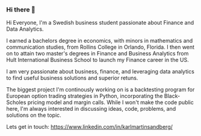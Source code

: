 ### Hi there 👋

Hi Everyone, I'm a Swedish business student passionate about Finance and Data Analytics.

I earned a bachelors degree in economics, with minors in mathematics and communication studies, from Rollins College in Orlando, Florida. I then went on to attain two master's degrees in Finance and Business Analytics from Hult International Business School to launch my Finance career in the US. 

I am very passionate about business, finance, and leveraging data analytics to find useful business solutions and superior retuns.

The biggest project I'm continously working on is a backtesting program for European option trading strategies in Python, incorporating the Black-Scholes pricing model and margin calls. While I won't make the code public here, I'm always interested in discussing ideas, code, problems, and solutions on the topic. 

Lets get in touch:
https://www.linkedin.com/in/karlmartinsandberg/

<!--
**Martin-Sandberg/Martin-Sandberg** is a ✨ _special_ ✨ repository because its `README.md` (this file) appears on your GitHub profile.

Here are some ideas to get you started:

- 🔭 I’m currently working on ...
- 🌱 I’m currently learning ...
- 👯 I’m looking to collaborate on ...
- 🤔 I’m looking for help with ...
- 💬 Ask me about ...
- 📫 How to reach me: ...
- 😄 Pronouns: ...
- ⚡ Fun fact: ...
-->
